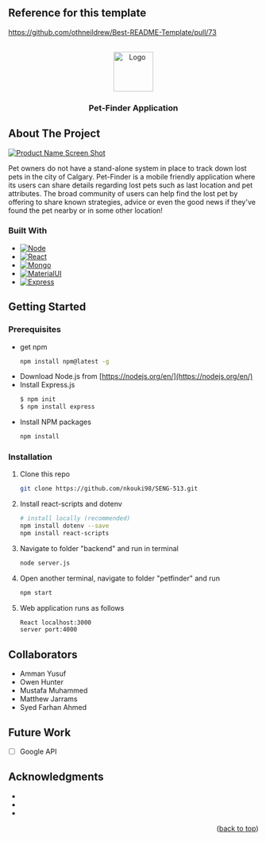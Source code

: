 <!-- Improved compatibility of back to top link: See: https://github.com/othneildrew/Best-README-Template/pull/73 -->
<a name="readme-top"></a>
<!--
*** Thanks for checking out the Best-README-Template. If you have a suggestion
*** that would make this better, please fork the repo and create a pull request
*** or simply open an issue with the tag "enhancement".
*** Don't forget to give the project a star!
*** Thanks again! Now go create something AMAZING! :D
-->

<!-- Reference for this template -->
## Reference for this template
[https://github.com/othneildrew/Best-README-Template/pull/73 ](https://github.com/othneildrew/Best-README-Template)


<!-- PROJECT LOGO -->
<br />
<div align="center">
  <a href="https://github.com/nkouki98/SENG-513/blob/main/Spike2.png">
    <img src="https://github.com/nkouki98/SENG-513/blob/main/Spike2.png" alt="Logo" width="80" height="80">
  </a>

<h3 align="center">Pet-Finder Application</h3>

</div>



<!-- ABOUT THE PROJECT -->
## About The Project

[![Product Name Screen Shot][product-screenshot]](https://github.com/nkouki98/test/blob/main/image.png)

Pet owners do not have a stand-alone system in place to track down lost pets in the city of Calgary. 
Pet-Finder is a mobile friendly application where its users can share details regarding lost pets such as last location and pet attributes. 
The broad community of users can help find the lost pet by offering to share known strategies, advice or even the good news if they've found the pet 
nearby or in some other location!


### Built With

* [![Node][Node.js]][Node-url]
* [![React][React.js]][React-url]
* [![Mongo][MongoDB]][MongoDB-url]
* [![MaterialUI][MaterialUI]][Material-url]
* [![Express][Express.js]][Express-url]



<!-- GETTING STARTED -->
## Getting Started

### Prerequisites
* get npm
  ```sh
  npm install npm@latest -g
  ```
* Download Node.js from [https://nodejs.org/en/](https://nodejs.org/en/)
* Install Express.js 
    ```sh
    $ npm init 
    $ npm install express
    ```
* Install NPM packages
   ```sh
   npm install
   ```

### Installation

1. Clone this repo 
   ```sh
   git clone https://github.com/nkouki98/SENG-513.git
   ```
2. Install react-scripts and dotenv
    ```sh
   # install locally (recommended)
   npm install dotenv --save 
   npm install react-scripts
   ```
 3. Navigate to folder "backend" and run in terminal
    ```sh
    node server.js
    ```
 4. Open another terminal, navigate to folder "petfinder" and run 
    ```sh
    npm start
    ``` 
 5. Web application runs as follows  
    ```sh 
    React localhost:3000 
    server port:4000 
    ```  


<!-- COLLABORATORS -->
## Collaborators

* Amman Yusuf
* Owen Hunter
* Mustafa Muhammed 
* Matthew Jarrams 
* Syed Farhan Ahmed


<!-- Future Work -->
## Future Work

- [ ] Google API



<!-- ACKNOWLEDGMENTS -->
## Acknowledgments

* []()
* []()
* []()

<p align="right">(<a href="#readme-top">back to top</a>)</p>



<!-- MARKDOWN LINKS & IMAGES -->
<!-- https://www.markdownguide.org/basic-syntax/#reference-style-links -->
[Express.js]:https://img.shields.io/badge/Express.js-404D59?style=for-the-badge
[Express-url]:https://expressjs.com/
[MongoDB]:https://img.shields.io/badge/MongoDB-4EA94B?style=for-the-badge&logo=mongodb&logoColor=white
[MongoDB-url]:https://www.mongodb.com/
[MaterialUI]:https://img.shields.io/badge/Material--UI-0081CB?style=for-the-badge&logo=material-ui&logoColor=white
[Material-url]:https://mui.com/
[Node.js]:https://img.shields.io/badge/Node.js-43853D?style=for-the-badge&logo=node.js&logoColor=white
[Node-url]:https://nodejs.org/en/
[React.js]:https://img.shields.io/badge/React-20232A?style=for-the-badge&logo=react&logoColor=61DAFB
[React-url]:https://reactjs.org/
[product-screenshot]:https://github.com/nkouki98/SENG-513/blob/main/image.png
[image]:https://github.com/nkouki98/SENG-513/blob/main/Spike2.png
